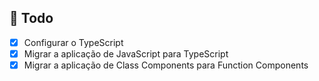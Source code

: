 ## 📝 Todo

- [x] Configurar o TypeScript
- [x] Migrar a aplicação de JavaScript para TypeScript
- [x] Migrar a aplicação de Class Components para Function Components
